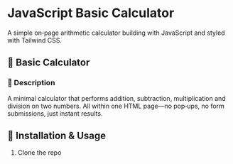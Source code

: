 # JavaScript Basic Calculator

A simple on‑page arithmetic calculator building with JavaScript and styled with Tailwind CSS.


## 🧮 Basic Calculator

### 📝 Description
A minimal calculator that performs addition, subtraction, multiplication and division on two numbers. All within one HTML page—no pop‑ups, no form submissions, just instant results.


## 🚀 Installation & Usage

1. Clone the repo  
   ```[bash](https://aramyst.github.io/BasicaCalculator)
  
